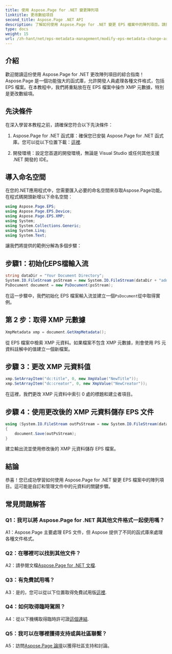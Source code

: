 ```yaml
---
title: 使用 Aspose.Page for .NET 變更陣列項
linktitle: 更改數組項目
second_title: Aspose.Page .NET API
description: 了解如何使用 Aspose.Page for .NET 變更 EPS 檔案中的陣列項目。請按照我們的逐步指南進行有效的元資料操作。
type: docs
weight: 15
url: /zh-hant/net/eps-metadata-management/modify-eps-metadata-change-array-items/
---
```

## 介紹

歡迎閱讀這份使用 Aspose.Page for .NET 更改陣列項目的綜合指南！ Aspose.Page 是一個功能強大的函式庫，允許開發人員處理各種文件格式，包括 EPS 檔案。在本教程中，我們將重點放在在 EPS 檔案中操作 XMP 元數據，特別是更改數組項。

## 先決條件

在深入學習本教程之前，請確保您符合以下先決條件：

1. Aspose.Page for .NET 函式庫：確保您已安裝 Aspose.Page for .NET 函式庫。您可以從以下位置下載：[這裡](https://releases.aspose.com/page/net/).

2. 開發環境：設定您首選的開發環境，無論是 Visual Studio 或任何其他支援 .NET 開發的 IDE。

## 導入命名空間

在您的.NET應用程式中，您需要匯入必要的命名空間來存取Aspose.Page功能。在程式碼開頭新增以下命名空間：

```csharp
using Aspose.Page.EPS;
using Aspose.Page.EPS.Device;
using Aspose.Page.EPS.XMP;
using System;
using System.Collections.Generic;
using System.Linq;
using System.Text;

```

讓我們將提供的範例分解為多個步驟：

## 步驟1：初始化EPS檔輸入流

```csharp
string dataDir = "Your Document Directory";
System.IO.FileStream psStream = new System.IO.FileStream(dataDir + "add_simple_props_input.eps", System.IO.FileMode.Open, System.IO.FileAccess.Read);
PsDocument document = new PsDocument(psStream);
```

在這一步驟中，我們初始化 EPS 檔案輸入流並建立一個`PsDocument`從中取得實例。

## 第 2 步：取得 XMP 元數據

```csharp
XmpMetadata xmp = document.GetXmpMetadata();
```

從 EPS 檔案中檢索 XMP 元資料。如果檔案不包含 XMP 元數據，則會使用 PS 元資料註解中的值建立一個新檔案。

## 步驟 3：更改 XMP 元資料值

```csharp
xmp.SetArrayItem("dc:title", 0, new XmpValue("NewTitle"));
xmp.SetArrayItem("dc:creator", 0, new XmpValue("NewCreator"));
```

在這裡，我們更改 XMP 元資料中索引 0 處的標題和建立者項目。

## 步驟 4：使用更改後的 XMP 元資料儲存 EPS 文件

```csharp
using (System.IO.FileStream outPsStream = new System.IO.FileStream(dataDir + "change_array_items_output.eps", System.IO.FileMode.Create, System.IO.FileAccess.Write))
{
    document.Save(outPsStream);
}
```

建立輸出流並使用修改後的 XMP 元資料儲存 EPS 檔案。

## 結論

恭喜！您已成功學習如何使用 Aspose.Page for .NET 變更 EPS 檔案中的陣列項目。這可能是自訂和管理文件中的元資料的關鍵步驟。

## 常見問題解答

### Q1：我可以將 Aspose.Page for .NET 與其他文件格式一起使用嗎？

A1：Aspose.Page 主要處理 EPS 文件，但 Aspose 提供了不同的函式庫來處理各種文件格式。

### Q2：在哪裡可以找到其他文件？

 A2：請參閱文檔[Aspose.Page for .NET 文檔](https://reference.aspose.com/page/net/).

### Q3：有免費試用嗎？

 A3：是的，您可以從以下位置取得免費試用版[這裡](https://releases.aspose.com/).

### Q4：如何取得臨時駕照？

 A4：從以下機構取得臨時許可證[這個連結](https://purchase.aspose.com/temporary-license/).

### Q5：我可以在哪裡獲得支持或與社區聯繫？

 A5：訪問[Aspose.Page 論壇](https://forum.aspose.com/c/page/39)以獲得社區支持和討論。